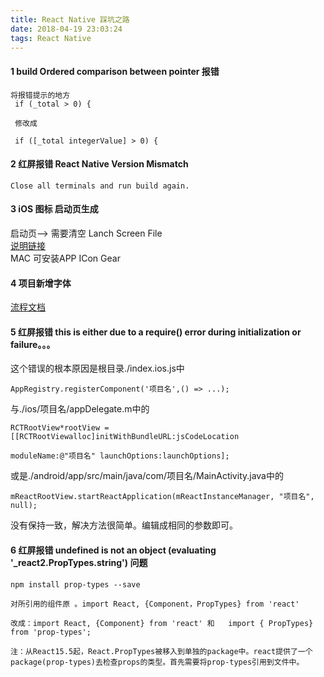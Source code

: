 ```yaml
---
title: React Native 踩坑之路
date: 2018-04-19 23:03:24
tags: React Native
---
```


#### 1 build  Ordered comparison between pointer 报错

```
将报错提示的地方
 if (_total > 0) {

 修改成

 if ([_total integerValue] > 0) {

```

#### 2  红屏报错 React Native Version Mismatch
```
Close all terminals and run build again.
```

#### 3 iOS 图标 启动页生成

启动页--> 需要清空 Lanch Screen File   
[说明链接](https://www.jianshu.com/p/0b312627a376)   
MAC 可安装APP ICon Gear 


#### 4 项目新增字体
[流程文档](https://medium.com/react-native-training/adding-custom-fonts-to-react-native-b266b41bff7f)  


#### 5 红屏报错 this is either due to a require() error during initialization or failure。。。

这个错误的根本原因是根目录./index.ios.js中
```
AppRegistry.registerComponent('项目名',() => ...);
```
与./ios/项目名/appDelegate.m中的
```
RCTRootView*rootView = [[RCTRootViewalloc]initWithBundleURL:jsCodeLocation

moduleName:@"项目名" launchOptions:launchOptions];
```
或是./android/app/src/main/java/com/项目名/MainActivity.java中的
```
mReactRootView.startReactApplication(mReactInstanceManager, "项目名", null);
```
没有保持一致，解决方法很简单。编辑成相同的参数即可。

#### 6 红屏报错 undefined is not an object (evaluating '_react2.PropTypes.string') 问题

```
npm install prop-types --save

对所引用的组件原 。import React, {Component，PropTypes} from 'react'

改成：import React, {Component} from 'react' 和   import { PropTypes} from 'prop-types';

注：从React15.5起，React.PropTypes被移入到单独的package中。react提供了一个package(prop-types)去检查props的类型。首先需要将prop-types引用到文件中。 

```